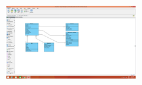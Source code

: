 
<p align="center">
  <img src="https://github.com/Nithin4536/image/blob/master/RETAILING%20MACHINE.PNG" width="350" title="hover text">
</p>
